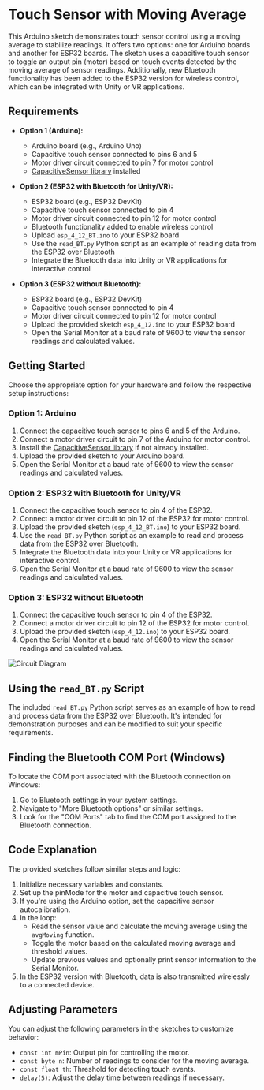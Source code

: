 # Touch Sensor with Moving Average

This Arduino sketch demonstrates touch sensor control using a moving average to stabilize readings. It offers two options: one for Arduino boards and another for ESP32 boards. The sketch uses a capacitive touch sensor to toggle an output pin (motor) based on touch events detected by the moving average of sensor readings. Additionally, new Bluetooth functionality has been added to the ESP32 version for wireless control, which can be integrated with Unity or VR applications.

## Requirements

- **Option 1 (Arduino):**
  - Arduino board (e.g., Arduino Uno)
  - Capacitive touch sensor connected to pins 6 and 5
  - Motor driver circuit connected to pin 7 for motor control
  - [CapacitiveSensor library](https://playground.arduino.cc/Main/CapacitiveSensor/) installed

- **Option 2 (ESP32 with Bluetooth for Unity/VR):**
  - ESP32 board (e.g., ESP32 DevKit)
  - Capacitive touch sensor connected to pin 4
  - Motor driver circuit connected to pin 12 for motor control
  - Bluetooth functionality added to enable wireless control
  - Upload `esp_4_12_BT.ino` to your ESP32 board
  - Use the `read_BT.py` Python script as an example of reading data from the ESP32 over Bluetooth
  - Integrate the Bluetooth data into Unity or VR applications for interactive control

- **Option 3 (ESP32 without Bluetooth):**
  - ESP32 board (e.g., ESP32 DevKit)
  - Capacitive touch sensor connected to pin 4
  - Motor driver circuit connected to pin 12 for motor control
  - Upload the provided sketch `esp_4_12.ino` to your ESP32 board
  - Open the Serial Monitor at a baud rate of 9600 to view the sensor readings and calculated values.

## Getting Started

Choose the appropriate option for your hardware and follow the respective setup instructions:

### Option 1: Arduino

1. Connect the capacitive touch sensor to pins 6 and 5 of the Arduino.
2. Connect a motor driver circuit to pin 7 of the Arduino for motor control.
3. Install the [CapacitiveSensor library](https://playground.arduino.cc/Main/CapacitiveSensor/) if not already installed.
4. Upload the provided sketch to your Arduino board.
5. Open the Serial Monitor at a baud rate of 9600 to view the sensor readings and calculated values.

### Option 2: ESP32 with Bluetooth for Unity/VR

1. Connect the capacitive touch sensor to pin 4 of the ESP32.
2. Connect a motor driver circuit to pin 12 of the ESP32 for motor control.
3. Upload the provided sketch (`esp_4_12_BT.ino`) to your ESP32 board.
4. Use the `read_BT.py` Python script as an example to read and process data from the ESP32 over Bluetooth.
5. Integrate the Bluetooth data into your Unity or VR applications for interactive control.
6. Open the Serial Monitor at a baud rate of 9600 to view the sensor readings and calculated values.

### Option 3: ESP32 without Bluetooth

1. Connect the capacitive touch sensor to pin 4 of the ESP32.
2. Connect a motor driver circuit to pin 12 of the ESP32 for motor control.
3. Upload the provided sketch (`esp_4_12.ino`) to your ESP32 board.
4. Open the Serial Monitor at a baud rate of 9600 to view the sensor readings and calculated values.

![Circuit Diagram](https://github.com/mikewharton/touch-sensor/blob/main/circuit_diagram.png)

## Using the `read_BT.py` Script

The included `read_BT.py` Python script serves as an example of how to read and process data from the ESP32 over Bluetooth. It's intended for demonstration purposes and can be modified to suit your specific requirements.

## Finding the Bluetooth COM Port (Windows)

To locate the COM port associated with the Bluetooth connection on Windows:
1. Go to Bluetooth settings in your system settings.
2. Navigate to "More Bluetooth options" or similar settings.
3. Look for the "COM Ports" tab to find the COM port assigned to the Bluetooth connection.

## Code Explanation

The provided sketches follow similar steps and logic:

1. Initialize necessary variables and constants.
2. Set up the pinMode for the motor and capacitive touch sensor.
3. If you're using the Arduino option, set the capacitive sensor autocalibration.
4. In the loop:
   - Read the sensor value and calculate the moving average using the `avgMoving` function.
   - Toggle the motor based on the calculated moving average and threshold values.
   - Update previous values and optionally print sensor information to the Serial Monitor.
5. In the ESP32 version with Bluetooth, data is also transmitted wirelessly to a connected device.

## Adjusting Parameters

You can adjust the following parameters in the sketches to customize behavior:

- `const int mPin`: Output pin for controlling the motor.
- `const byte n`: Number of readings to consider for the moving average.
- `const float th`: Threshold for detecting touch events.
- `delay(5)`: Adjust the delay time between readings if necessary.
